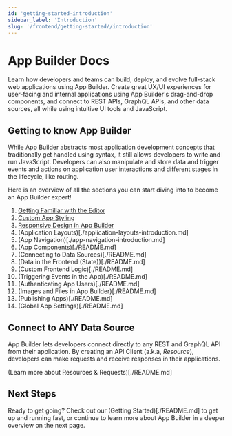 ```yaml
---
id: 'getting-started-introduction'
sidebar_label: 'Introduction'
slug: '/frontend/getting-started//introduction'
---
```


# App Builder Docs

Learn how developers and teams can build, deploy, and evolve full-stack web applications using App Builder. Create great UX/UI experiences for user-facing and internal applications using App Builder's drag-and-drop components, and connect to REST APIs, GraphQL APIs, and other data sources, all while using intuitive UI tools and JavaScript. 

## Getting to know App Builder

While App Builder abstracts most application development concepts that traditionally get handled using syntax, it still allows developers to write and run JavaScript. Developers can also manipulate and store data and trigger events and actions on application user interactions and different stages in the lifecycle, like routing. 

Here is an overview of all the sections you can start diving into to become an App Builder expert! 

1. [Getting Familiar with the Editor](./app-editor-introduction.md)
1. [Custom App Styling](./custom-app-styling-introduction.md)
1. [Responsive Design in App Builder](./responsive-design-in-app-builder-introduction.md)
1. (Application Layouts)[./application-layouts-introduction.md]
1. (App Navigation)[./app-navigation-introduction.md]
1. (App Components)[./README.md]
1. (Connecting to Data Sources)[./README.md]
1. (Data in the Frontend (State))[./README.md]
1. (Custom Frontend Logic)[./README.md]
1. (Triggering Events in the App)[./README.md]
1. (Authenticating App Users)[./README.md]
1. (Images and Files in App Builder)[./README.md]
1. (Publishing Apps)[./README.md]
1. (Global App Settings)[./README.md]

## Connect to ANY Data Source

App Builder lets developers connect directly to any REST and GraphQL API from their application. By creating an API Client (a.k.a, _Resource_), developers can make requests and receive responses in their applications.

(Learn more about Resources & Requests)[./README.md]

## Next Steps

Ready to get going? Check out our (Getting Started)[./README.md] to get up and running fast, or continue to learn more about App Builder in a deeper overview on the next page.

